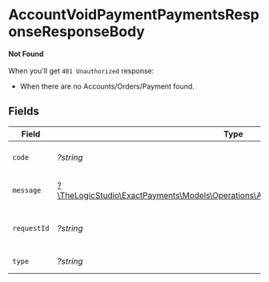 # AccountVoidPaymentPaymentsResponseResponseBody

**Not Found**\
\
When you'll get `401 Unauthorized` response:
- When there are no Accounts/Orders/Payment found.



## Fields

| Field                                                                                                                                              | Type                                                                                                                                               | Required                                                                                                                                           | Description                                                                                                                                        | Example                                                                                                                                            |
| -------------------------------------------------------------------------------------------------------------------------------------------------- | -------------------------------------------------------------------------------------------------------------------------------------------------- | -------------------------------------------------------------------------------------------------------------------------------------------------- | -------------------------------------------------------------------------------------------------------------------------------------------------- | -------------------------------------------------------------------------------------------------------------------------------------------------- |
| `code`                                                                                                                                             | *?string*                                                                                                                                          | :heavy_minus_sign:                                                                                                                                 | Code of the api error.                                                                                                                             | payments-not-found-error                                                                                                                           |
| `message`                                                                                                                                          | [?\TheLogicStudio\ExactPayments\Models\Operations\AccountVoidPaymentPaymentsMessage](../../models/operations/AccountVoidPaymentPaymentsMessage.md) | :heavy_minus_sign:                                                                                                                                 | Message explaining the error.                                                                                                                      | No account found.                                                                                                                                  |
| `requestId`                                                                                                                                        | *?string*                                                                                                                                          | :heavy_minus_sign:                                                                                                                                 | Request identifier in UUID format.                                                                                                                 | bcc78633-cd09-4e7d-8f3b-d593fdc1439c                                                                                                               |
| `type`                                                                                                                                             | *?string*                                                                                                                                          | :heavy_minus_sign:                                                                                                                                 | Type of the error.                                                                                                                                 | resource-not-found-error                                                                                                                           |